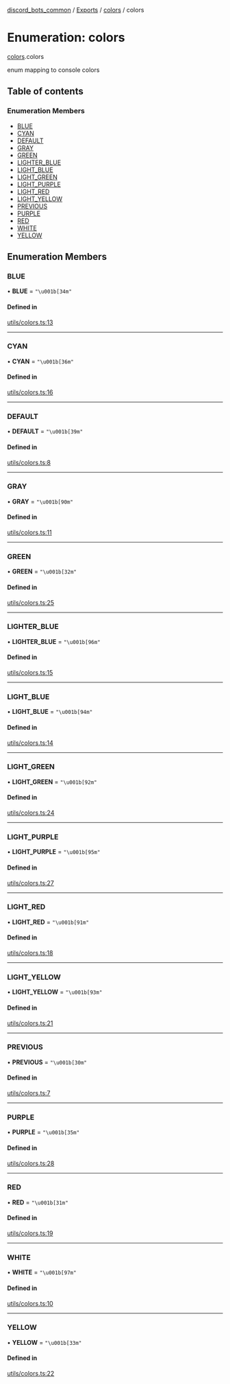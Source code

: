 [discord_bots_common](../README.md) / [Exports](../modules.md) / [colors](../modules/colors.md) / colors

# Enumeration: colors

[colors](../modules/colors.md).colors

enum mapping to console colors

## Table of contents

### Enumeration Members

- [BLUE](colors.colors.md#blue)
- [CYAN](colors.colors.md#cyan)
- [DEFAULT](colors.colors.md#default)
- [GRAY](colors.colors.md#gray)
- [GREEN](colors.colors.md#green)
- [LIGHTER\_BLUE](colors.colors.md#lighter_blue)
- [LIGHT\_BLUE](colors.colors.md#light_blue)
- [LIGHT\_GREEN](colors.colors.md#light_green)
- [LIGHT\_PURPLE](colors.colors.md#light_purple)
- [LIGHT\_RED](colors.colors.md#light_red)
- [LIGHT\_YELLOW](colors.colors.md#light_yellow)
- [PREVIOUS](colors.colors.md#previous)
- [PURPLE](colors.colors.md#purple)
- [RED](colors.colors.md#red)
- [WHITE](colors.colors.md#white)
- [YELLOW](colors.colors.md#yellow)

## Enumeration Members

### BLUE

• **BLUE** = ``"\u001b[34m"``

#### Defined in

[utils/colors.ts:13](https://github.com/dgudim/Discord-bots-common/blob/8226d81/src/utils/colors.ts#L13)

___

### CYAN

• **CYAN** = ``"\u001b[36m"``

#### Defined in

[utils/colors.ts:16](https://github.com/dgudim/Discord-bots-common/blob/8226d81/src/utils/colors.ts#L16)

___

### DEFAULT

• **DEFAULT** = ``"\u001b[39m"``

#### Defined in

[utils/colors.ts:8](https://github.com/dgudim/Discord-bots-common/blob/8226d81/src/utils/colors.ts#L8)

___

### GRAY

• **GRAY** = ``"\u001b[90m"``

#### Defined in

[utils/colors.ts:11](https://github.com/dgudim/Discord-bots-common/blob/8226d81/src/utils/colors.ts#L11)

___

### GREEN

• **GREEN** = ``"\u001b[32m"``

#### Defined in

[utils/colors.ts:25](https://github.com/dgudim/Discord-bots-common/blob/8226d81/src/utils/colors.ts#L25)

___

### LIGHTER\_BLUE

• **LIGHTER\_BLUE** = ``"\u001b[96m"``

#### Defined in

[utils/colors.ts:15](https://github.com/dgudim/Discord-bots-common/blob/8226d81/src/utils/colors.ts#L15)

___

### LIGHT\_BLUE

• **LIGHT\_BLUE** = ``"\u001b[94m"``

#### Defined in

[utils/colors.ts:14](https://github.com/dgudim/Discord-bots-common/blob/8226d81/src/utils/colors.ts#L14)

___

### LIGHT\_GREEN

• **LIGHT\_GREEN** = ``"\u001b[92m"``

#### Defined in

[utils/colors.ts:24](https://github.com/dgudim/Discord-bots-common/blob/8226d81/src/utils/colors.ts#L24)

___

### LIGHT\_PURPLE

• **LIGHT\_PURPLE** = ``"\u001b[95m"``

#### Defined in

[utils/colors.ts:27](https://github.com/dgudim/Discord-bots-common/blob/8226d81/src/utils/colors.ts#L27)

___

### LIGHT\_RED

• **LIGHT\_RED** = ``"\u001b[91m"``

#### Defined in

[utils/colors.ts:18](https://github.com/dgudim/Discord-bots-common/blob/8226d81/src/utils/colors.ts#L18)

___

### LIGHT\_YELLOW

• **LIGHT\_YELLOW** = ``"\u001b[93m"``

#### Defined in

[utils/colors.ts:21](https://github.com/dgudim/Discord-bots-common/blob/8226d81/src/utils/colors.ts#L21)

___

### PREVIOUS

• **PREVIOUS** = ``"\u001b[30m"``

#### Defined in

[utils/colors.ts:7](https://github.com/dgudim/Discord-bots-common/blob/8226d81/src/utils/colors.ts#L7)

___

### PURPLE

• **PURPLE** = ``"\u001b[35m"``

#### Defined in

[utils/colors.ts:28](https://github.com/dgudim/Discord-bots-common/blob/8226d81/src/utils/colors.ts#L28)

___

### RED

• **RED** = ``"\u001b[31m"``

#### Defined in

[utils/colors.ts:19](https://github.com/dgudim/Discord-bots-common/blob/8226d81/src/utils/colors.ts#L19)

___

### WHITE

• **WHITE** = ``"\u001b[97m"``

#### Defined in

[utils/colors.ts:10](https://github.com/dgudim/Discord-bots-common/blob/8226d81/src/utils/colors.ts#L10)

___

### YELLOW

• **YELLOW** = ``"\u001b[33m"``

#### Defined in

[utils/colors.ts:22](https://github.com/dgudim/Discord-bots-common/blob/8226d81/src/utils/colors.ts#L22)
